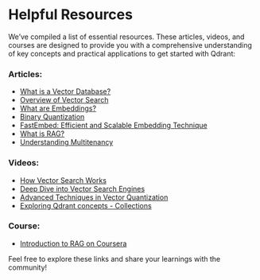 # Helpful Resources

We’ve compiled a list of essential resources. These articles, videos, and courses are designed to provide you with a comprehensive understanding of key concepts and practical applications to get started with Qdrant:

### Articles:

* [What is a Vector Database?](https://qdrant.tech/articles/what-is-a-vector-database/)
* [Overview of Vector Search](https://qdrant.tech/documentation/overview/vector-search/)
* [What are Embeddings?](https://qdrant.tech/articles/what-are-embeddings/)
* [Binary Quantization](https://qdrant.tech/articles/binary-quantization/)
* [FastEmbed: Efficient and Scalable Embedding Technique](https://qdrant.tech/articles/fastembed/)
* [What is RAG?](https://qdrant.tech/articles/what-is-rag-in-ai/)
* [Understanding Multitenancy](https://qdrant.tech/articles/multitenancy/)

### Videos:

* [How Vector Search Works](https://youtu.be/bU38Ovdh3NY?si=NAFOl59q1JfoR7ha)
* [Deep Dive into Vector Search Engines](https://www.youtube.com/watch?v=0sg7pJo0siU)
* [Advanced Techniques in Vector Quantization](https://youtu.be/e67jLAx_F2A?si=8bIXBMWZs7gpz3ic)
* [Exploring Qdrant concepts - Collections](https://www.youtube.com/watch?v=0sg7pJo0siU&t=141s)


### Course:

* [Introduction to RAG on Coursera](https://www.coursera.org/projects/introduction-to-rag)

Feel free to explore these links and share your learnings with the community!
